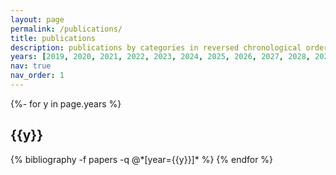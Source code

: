 ```yaml
---
layout: page
permalink: /publications/
title: publications
description: publications by categories in reversed chronological order. generated by jekyll-scholar.
years: [2019, 2020, 2021, 2022, 2023, 2024, 2025, 2026, 2027, 2028, 2029, 2030]
nav: true
nav_order: 1
---
```

<!-- _pages/publications.md -->
<div class="publications">

{%- for y in page.years %}
  <h2 class="year">{{y}}</h2>
  {% bibliography -f papers -q @*[year={{y}}]* %}
{% endfor %}

</div>
